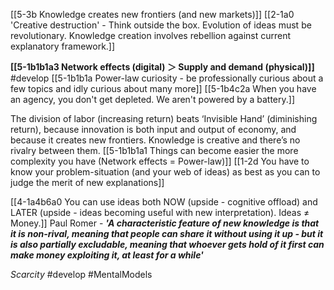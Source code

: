 [[5-3b Knowledge creates new frontiers (and new markets)]]
	[[2-1a0 'Creative destruction' - Think outside the box. Evolution of ideas must be revolutionary. Knowledge creation involves rebellion against current explanatory framework.]]

**[[5-1b1b1a3 Network effects (digital) ＞ Supply and demand (physical)]]** #develop 
	[[5-1b1b1a Power-law curiosity - be professionally curious about a few topics and idly curious about many more]]
		[[5-1b4c2a When you have an agency, you don't get depleted. We aren't powered by a battery.]]

The division of labor (increasing return) beats ‘Invisible Hand’ (diminishing return), because innovation is both input and output of economy, and because it creates new frontiers. Knowledge is creative and there’s no rivalry between them.
	[[5-1b1b1a1 Things can become easier the more complexity you have (Network effects = Power-law)]]
		[[1-2d You have to know your problem-situation (and your web of ideas) as best as you can to judge the merit of new explanations]]

[[4-1a4b6a0 You can use ideas both NOW (upside - cognitive offload) and LATER (upside - ideas becoming useful with new interpretation). Ideas ≠ Money.]]
Paul Romer - ***'A characteristic feature of new knowledge is that it is non-rival, meaning that people can share it without using it up - but it is also partially excludable, meaning that whoever gets hold of it first can make money exploiting it, at least for a while'***

*Scarcity* #develop #MentalModels 